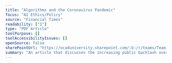 ```yaml
---
title: "Algorithms and the Coronavirus Pandemic"
focus: "AI Ethics/Policy"
source: "Financial Times"
readability: ["I"]
type: "PDF Article"
toolPurpose: []
toolAccessibilityIssues: []
openSource: false
sharePointUrl: "https://ocaduniversity.sharepoint.com/:b:/r/teams/Team_WeCount/Shared%20Documents/Resources%20and%20Tools/Literature%20(curated)/Algorithms%20and%20the%20Coronavirus%20Pandemic.pdf?csf=1&web=1&e=RXXrxe"
summary: "An article that discusses the increasing public backlash over governments’ use of automated decision making tools. "
---
```


